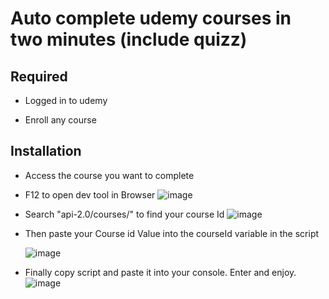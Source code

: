 # Auto complete udemy courses in two minutes (include quizz)


## Required

- Logged in to udemy

- Enroll any course
## Installation

- Access the course you want to complete
- F12 to open dev tool in Browser
![image](https://github.com/user-attachments/assets/1747290f-796e-483f-afdc-d95e7b737d73)

- Search "api-2.0/courses/" to find your course Id
![image](https://github.com/user-attachments/assets/37a93c26-a949-463a-87e7-ae6cc7253c33)

- Then paste your Course id Value into the courseId variable in the script

   ![image](https://github.com/user-attachments/assets/49184f4e-4975-47d5-abff-14149c2654b8)

- Finally copy script and paste it into your console. Enter and enjoy.
  ![image](https://github.com/user-attachments/assets/5f4f06b5-c259-4c7e-b028-db72d1895f99)
